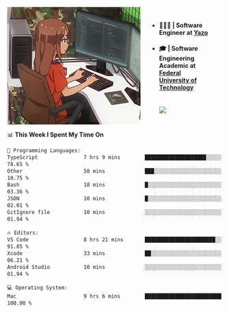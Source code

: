 
<body >
  <div style="display: flex; width: auto; margin-right: 30px ">
    <img align="right" width="312" height="274" style="padding-right:20px; " src="assets/umiko.gif" alt="Computer man" />
    <ul style="flex: 1;">
      <li><h4>🧑🏽‍💻 | Software Engineer at <a href="https://www.yazo.com.br/">Yazo</a></h4></li>
      <li><h4>🎓 | Software Engineering Academic at <a href="http://www.utfpr.edu.br/">Federal University of Technology</a></h4></li>
      <br/>
      <a href="https://skillicons.dev">
        <img src="https://skillicons.dev/icons?i=ts,react,nodejs,go,swift,js,adonis,postgres,c,heroku,gradle,firebase,flutter,docker,aws,java,redis,kubernetes&theme=light&&perline=6 " />
      </a>
    </ul>  
    <br/>
  </div>
</body>


<!--START_SECTION:waka-->
📊 **This Week I Spent My Time On** 

```text
💬 Programming Languages: 
TypeScript               7 hrs 9 mins        ████████████████████░░░░░   78.65 % 
Other                    58 mins             ███░░░░░░░░░░░░░░░░░░░░░░   10.75 % 
Bash                     18 mins             █░░░░░░░░░░░░░░░░░░░░░░░░   03.36 % 
JSON                     10 mins             █░░░░░░░░░░░░░░░░░░░░░░░░   02.01 % 
GitIgnore file           10 mins             ░░░░░░░░░░░░░░░░░░░░░░░░░   01.94 % 

🔥 Editors: 
VS Code                  8 hrs 21 mins       ███████████████████████░░   91.85 % 
Xcode                    33 mins             ██░░░░░░░░░░░░░░░░░░░░░░░   06.21 % 
Android Studio           10 mins             ░░░░░░░░░░░░░░░░░░░░░░░░░   01.94 % 

💻 Operating System: 
Mac                      9 hrs 6 mins        █████████████████████████   100.00 % 
```


<!--END_SECTION:waka-->

<!--
**danielr0d/danielr0d** is a ✨ _special_ ✨ repository because its `README.md` (this file) appears on your GitHub profile.

Here are some ideas to get you started:

- 🔭 I’m currently working on ...
- 🌱 I’m currently learning ...
- 👯 I’m looking to collaborate on ...
- 🤔 I’m looking for help with ...
- 💬 Ask me about ...
- 📫 How to reach me: ...
- 😄 Pronouns: ...
- ⚡ Fun fact: ...
-->

